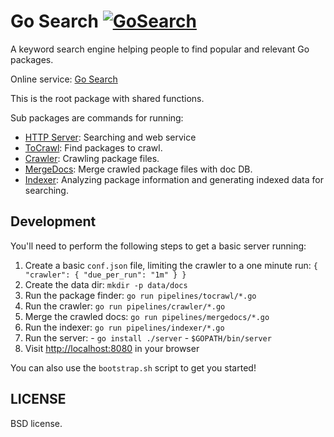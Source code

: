 Go Search [![GoSearch](http://go-search.org/badge?id=github.com%2Fdaviddengcn%2Fgcse)](http://go-search.org/view?id=github.com%2Fdaviddengcn%2Fgcse)
=========

A keyword search engine helping people to find popular and relevant Go packages.

Online service: [Go Search](http://go-search.org/)

This is the root package with shared functions.

Sub packages are commands for running:

* [HTTP Server](http://github.com/daviddengcn/gcse/server): Searching and web service
* [ToCrawl](http://github.com/daviddengcn/gcse/tocrawl): Find packages to crawl.
* [Crawler](http://github.com/daviddengcn/gcse/crawler): Crawling package files.
* [MergeDocs](http://github.com/daviddengcn/gcse/mergedocs): Merge crawled package files with doc DB.
* [Indexer](http://github.com/daviddengcn/gcse/indexer): Analyzing package information and generating indexed data for searching.

Development
-----------

You'll need to perform the following steps to get a basic server running:

  1. Create a basic `conf.json` file, limiting the crawler to a one minute run: `{ "crawler": { "due_per_run": "1m" } }`
  1. Create the data dir: `mkdir -p data/docs`
  1. Run the package finder: `go run pipelines/tocrawl/*.go`
  1. Run the crawler: `go run pipelines/crawler/*.go`
  1. Merge the crawled docs: `go run pipelines/mergedocs/*.go`
  1. Run the indexer: `go run pipelines/indexer/*.go`
  1. Run the server:
    - `go install ./server`
    - `$GOPATH/bin/server`
  1. Visit [http://localhost:8080](http://localhost:8080) in your browser

You can also use the `bootstrap.sh` script to get you started!


LICENSE
-------
BSD license.
